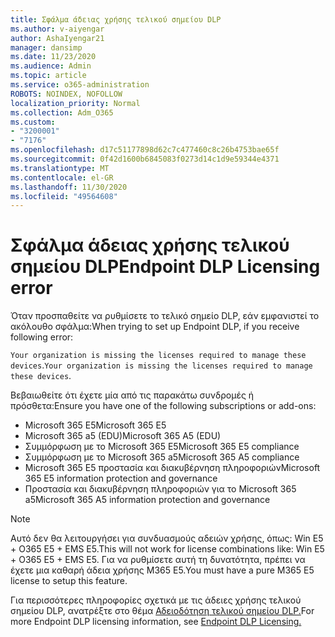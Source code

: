 ```yaml
---
title: Σφάλμα άδειας χρήσης τελικού σημείου DLP
ms.author: v-aiyengar
author: AshaIyengar21
manager: dansimp
ms.date: 11/23/2020
ms.audience: Admin
ms.topic: article
ms.service: o365-administration
ROBOTS: NOINDEX, NOFOLLOW
localization_priority: Normal
ms.collection: Adm_O365
ms.custom:
- "3200001"
- "7176"
ms.openlocfilehash: d17c51177898d62c7c477460c8c26b4753bae65f
ms.sourcegitcommit: 0f42d1600b6845083f0273d14c1d9e59344e4371
ms.translationtype: MT
ms.contentlocale: el-GR
ms.lasthandoff: 11/30/2020
ms.locfileid: "49564608"
---
```

# <a name="endpoint-dlp-licensing-error"></a><span data-ttu-id="e9eb8-102">Σφάλμα άδειας χρήσης τελικού σημείου DLP</span><span class="sxs-lookup"><span data-stu-id="e9eb8-102">Endpoint DLP Licensing error</span></span>

<span data-ttu-id="e9eb8-103">Όταν προσπαθείτε να ρυθμίσετε το τελικό σημείο DLP, εάν εμφανιστεί το ακόλουθο σφάλμα:</span><span class="sxs-lookup"><span data-stu-id="e9eb8-103">When trying to set up Endpoint DLP, if you receive following error:</span></span>

<span data-ttu-id="e9eb8-104">`Your organization is missing the licenses required to manage these devices`.</span><span class="sxs-lookup"><span data-stu-id="e9eb8-104">`Your organization is missing the licenses required to manage these devices`.</span></span>

<span data-ttu-id="e9eb8-105">Βεβαιωθείτε ότι έχετε μία από τις παρακάτω συνδρομές ή πρόσθετα:</span><span class="sxs-lookup"><span data-stu-id="e9eb8-105">Ensure you have one of the following subscriptions or add-ons:</span></span>

- <span data-ttu-id="e9eb8-106">Microsoft 365 E5</span><span class="sxs-lookup"><span data-stu-id="e9eb8-106">Microsoft 365 E5</span></span>
- <span data-ttu-id="e9eb8-107">Microsoft 365 a5 (EDU)</span><span class="sxs-lookup"><span data-stu-id="e9eb8-107">Microsoft 365 A5 (EDU)</span></span>
- <span data-ttu-id="e9eb8-108">Συμμόρφωση με το Microsoft 365 E5</span><span class="sxs-lookup"><span data-stu-id="e9eb8-108">Microsoft 365 E5 compliance</span></span>
- <span data-ttu-id="e9eb8-109">Συμμόρφωση με το Microsoft 365 a5</span><span class="sxs-lookup"><span data-stu-id="e9eb8-109">Microsoft 365 A5 compliance</span></span>
- <span data-ttu-id="e9eb8-110">Microsoft 365 E5 προστασία και διακυβέρνηση πληροφοριών</span><span class="sxs-lookup"><span data-stu-id="e9eb8-110">Microsoft 365 E5 information protection and governance</span></span>
- <span data-ttu-id="e9eb8-111">Προστασία και διακυβέρνηση πληροφοριών για το Microsoft 365 a5</span><span class="sxs-lookup"><span data-stu-id="e9eb8-111">Microsoft 365 A5 information protection and governance</span></span>

> [!NOTE]
> <span data-ttu-id="e9eb8-112">Αυτό δεν θα λειτουργήσει για συνδυασμούς αδειών χρήσης, όπως: Win E5 + O365 E5 + EMS E5.</span><span class="sxs-lookup"><span data-stu-id="e9eb8-112">This will not work for license combinations like: Win E5 + O365 E5 +  EMS E5.</span></span> <span data-ttu-id="e9eb8-113">Για να ρυθμίσετε αυτή τη δυνατότητα, πρέπει να έχετε μια καθαρή άδεια χρήσης M365 E5.</span><span class="sxs-lookup"><span data-stu-id="e9eb8-113">You must have a pure M365 E5 license to setup this feature.</span></span>

<span data-ttu-id="e9eb8-114">Για περισσότερες πληροφορίες σχετικά με τις άδειες χρήσης τελικού σημείου DLP, ανατρέξτε στο θέμα [Αδειοδότηση τελικού σημείου DLP.](https://docs.microsoft.com/microsoft-365/compliance/endpoint-dlp-getting-started#onboarding-devices-into-device-management)</span><span class="sxs-lookup"><span data-stu-id="e9eb8-114">For more Endpoint DLP licensing information, see [Endpoint DLP Licensing.](https://docs.microsoft.com/microsoft-365/compliance/endpoint-dlp-getting-started#onboarding-devices-into-device-management)</span></span>
